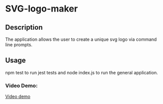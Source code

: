 # SVG-logo-maker

## Description

The application allows the user to create a unique svg logo via command line prompts.

## Usage

npm test to run jest tests and node index.js to run the general application.

### Video Demo:

[Video demo]()